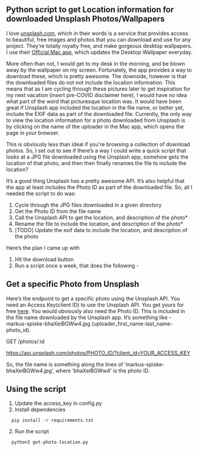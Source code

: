 ## Python script to get Location information for downloaded Unsplash Photos/Wallpapers

I love [unsplash.com](https://unsplash.com/), which in their words is a service that provides access to beautiful, free images and photos that you can download and use for any project. They’re totally royalty free, and make gorgeous desktop wallpapers. I use their [Official Mac app](https://apps.apple.com/us/app/unsplash-wallpapers/id1284863847?mt=12), which updates the Desktop Wallpaper everyday.

More often than not, I would get to my desk in the morning, and be blown away by the wallpaper on my screen. Fortunately, the app provides a way to download these, which is pretty awesome. The downside, however is that the downloaded files do not not include the location information. This means that as I am cycling through these pictures later to get inspiration for my next vacation (insert pre-COVID disclaimer here), I would have no idea what part of the word that picturesque location was. It would have been great if Unsplash app included the location in the file name, or better yet, include the EXIF data as part of the downloaded file. Currently, the only way to view the location information for a photo downloaded from Unsplash is by clicking on the name of the uploader in the Mac app, which opens the page in your browser. 

This is obviously less than ideal if you're browsing a collection of download photos. So, I set out to see if there’s a way I could write a quick script that looks at a JPG file downloaded using the Unsplash app, somehow gets the location of that photo, and then then finally renames the file to include the location?

It’s a good thing Unsplash has a pretty awesome API. It’s also helpful that the app at least includes the Photo ID as part of the downloaded file. So, all I needed the script to do was:

1. Cycle through the JPG files downloaded in a given directory
2. Get the Photo ID from the file name
3. Call the Unsplash API to get the location, and description of the photo*
4. Rename the file to include the location, and description of the photo*
5. [TODO] Update the exif data to include the location, and description of the photo

Here’s the plan I came up with

1. Hit the download button
2. Run a script once a week, that does the following -

## Get a specific Photo from Unsplash
Here’s the endpoint to get a specific photo using the Unsplash API. You need an Access Key(client ID) to use the Unsplash API. You get yours for free [here](https://unsplash.com/developers).  You would obviously also need the Photo ID. This is included in the file name downloaded by the Unsplash app. It’s something like - markus-spiske-bhaXeiBGWw4.jpg (uploader_first_name-last_name-photo_id). 

GET /photos/:id

https://api.unsplash.com/photos/PHOTO_ID/?client_id=YOUR_ACCESS_KEY

So, the file name is something along the lines of ‘markus-spiske-bhaXeiBGWw4.jpg’, where
‘bhaXeiBGWw4’ is the photo ID.

## Using the script
1. Update the access_key in config.py
2. Install dependencies
```
  pip install -r requirements.txt
```

2. Run the script
  ```python
    python3 get-photo-location.py
  ```